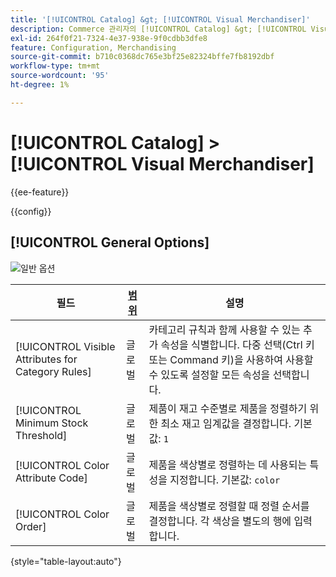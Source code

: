 ```yaml
---
title: '[!UICONTROL Catalog] &gt; [!UICONTROL Visual Merchandiser]'
description: Commerce 관리자의 [!UICONTROL Catalog] &gt; [!UICONTROL Visual Merchandiser] 페이지에서 구성 설정을 검토하십시오.
exl-id: 264f0f21-7324-4e37-938e-9f0cdbb3dfe8
feature: Configuration, Merchandising
source-git-commit: b710c0368dc765e3bf25e82324bffe7fb8192dbf
workflow-type: tm+mt
source-wordcount: '95'
ht-degree: 1%

---
```


# [!UICONTROL Catalog] > [!UICONTROL Visual Merchandiser]

{{ee-feature}}

{{config}}

## [!UICONTROL General Options]

![일반 옵션](./assets/catalog-visual-merchandiser-general-options.png)<!-- zoom -->

<!-- [General Options](https://docs.magento.com/user-guide/marketing/visual-merchandiser-configuration.html) -->

| 필드 | [범위](../../getting-started/websites-stores-views.md#scope-settings) | 설명 |
|--- |--- |--- |
| [!UICONTROL Visible Attributes for Category Rules] | 글로벌 | 카테고리 규칙과 함께 사용할 수 있는 추가 속성을 식별합니다. 다중 선택(Ctrl 키 또는 Command 키)을 사용하여 사용할 수 있도록 설정할 모든 속성을 선택합니다. |
| [!UICONTROL Minimum Stock Threshold] | 글로벌 | 제품이 재고 수준별로 제품을 정렬하기 위한 최소 재고 임계값을 결정합니다. 기본값: `1` |
| [!UICONTROL Color Attribute Code] | 글로벌 | 제품을 색상별로 정렬하는 데 사용되는 특성을 지정합니다. 기본값: `color` |
| [!UICONTROL Color Order] | 글로벌 | 제품을 색상별로 정렬할 때 정렬 순서를 결정합니다. 각 색상을 별도의 행에 입력합니다. |

{style="table-layout:auto"}
